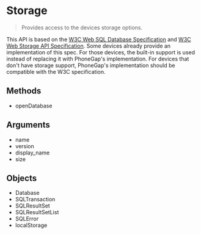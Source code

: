 Storage
==========

> Provides access to the devices storage options.  

This API is based on the [W3C Web SQL Database Specification](http://dev.w3.org/html5/webdatabase/) and [W3C Web Storage API Specification](http://dev.w3.org/html5/webstorage/). Some devices already provide an implementation of this spec. For those devices, the built-in support is used instead of replacing it with PhoneGap's implementation. For devices that don't have storage support, PhoneGap's implementation should be compatible with the W3C specification.

Methods
-------

- openDatabase

Arguments
---------

- name
- version
- display_name
- size

Objects
-------

- Database
- SQLTransaction
- SQLResultSet
- SQLResultSetList
- SQLError
- localStorage